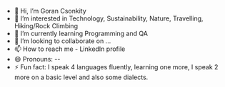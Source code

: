 - 👋 Hi, I’m Goran Csonkity
- 👀 I’m interested in Technology, Sustainability, Nature, Travelling, Hiking/Rock Climbing
- 🌱 I’m currently learning Programming and QA
- 💞️ I’m looking to collaborate on ...
- 📫 How to reach me - LinkedIn profile
- 😄 Pronouns: --
- ⚡ Fun fact: I speak 4 languages fluently, learning one more, I speak 2 more on a basic level and also some dialects.
<!---
MaliLala/MaliLala is a ✨ special ✨ repository because its `README.md` (this file) appears on your GitHub profile.
You can click the Preview link to take a look at your changes.
--->

